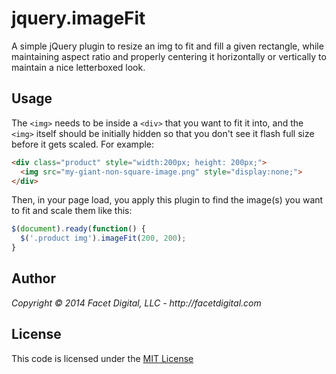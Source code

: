 # jquery.imageFit

A simple jQuery plugin to resize an img to fit and fill a given rectangle, while maintaining aspect ratio and properly centering it horizontally or vertically to maintain a nice letterboxed look.

## Usage

The `<img>` needs to be inside a `<div>` that you want to fit it into, and the `<img>` itself should be initially hidden so that you don't see it flash full size before it gets scaled. For example:

```html
<div class="product" style="width:200px; height: 200px;">
  <img src="my-giant-non-square-image.png" style="display:none;">
</div>
```

Then, in your page load, you apply this plugin to find the image(s) you want to fit and scale them like this:

```javascript
$(document).ready(function() {
  $('.product img').imageFit(200, 200);
}
```

## Author

_Copyright &copy; 2014 Facet Digital, LLC - http://facetdigital.com_

## License

This code is licensed under the [MIT License](https://raw.githubusercontent.com/facetdigital/jquery.imageFit/master/MIT-LICENSE.txt)
